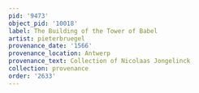 ```yaml
---
pid: '9473'
object_pid: '10018'
label: The Building of the Tower of Babel
artist: pieterbruegel
provenance_date: '1566'
provenance_location: Antwerp
provenance_text: Collection of Nicolaas Jongelinck
collection: provenance
order: '2633'
---
```


